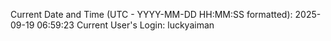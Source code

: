 Current Date and Time (UTC - YYYY-MM-DD HH:MM:SS formatted): 2025-09-19 06:59:23
Current User's Login: luckyaiman
